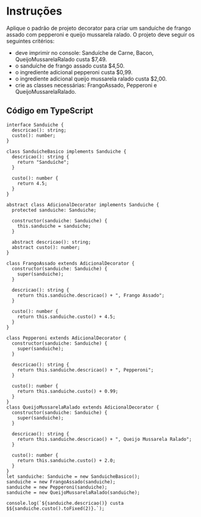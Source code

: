 # Instruções
Aplique o padrão de projeto decorator para criar um sanduíche de frango assado com pepperoni e queijo mussarela ralado. O projeto deve seguir os seguintes critérios:

- deve imprimir no console: Sanduíche de Carne, Bacon, QueijoMussarelaRalado custa $7,49.
- o sanduíche de frango assado custa $4,50.
- o ingrediente adicional pepperoni custa $0,99.
- o ingrediente adicional queijo mussarela ralado custa $2,00.
- crie as classes necessárias: FrangoAssado, Pepperoni e QueijoMussarelaRalado.

## Código em TypeScript
``` JS
interface Sanduiche {
  descricao(): string;
  custo(): number;
}

class SanduicheBasico implements Sanduiche {
  descricao(): string {
    return "Sanduíche";
  }

  custo(): number {
    return 4.5;
  }
}

abstract class AdicionalDecorator implements Sanduiche {
  protected sanduiche: Sanduiche;

  constructor(sanduiche: Sanduiche) {
    this.sanduiche = sanduiche;
  }

  abstract descricao(): string;
  abstract custo(): number;
}

class FrangoAssado extends AdicionalDecorator {
  constructor(sanduiche: Sanduiche) {
    super(sanduiche);
  }

  descricao(): string {
    return this.sanduiche.descricao() + ", Frango Assado";
  }

  custo(): number {
    return this.sanduiche.custo() + 4.5;
  }
}

class Pepperoni extends AdicionalDecorator {
  constructor(sanduiche: Sanduiche) {
    super(sanduiche);
  }

  descricao(): string {
    return this.sanduiche.descricao() + ", Pepperoni";
  }

  custo(): number {
    return this.sanduiche.custo() + 0.99;
  }
}
class QueijoMussarelaRalado extends AdicionalDecorator {
  constructor(sanduiche: Sanduiche) {
    super(sanduiche);
  }

  descricao(): string {
    return this.sanduiche.descricao() + ", Queijo Mussarela Ralado";
  }

  custo(): number {
    return this.sanduiche.custo() + 2.0;
  }
}
let sanduiche: Sanduiche = new SanduicheBasico();
sanduiche = new FrangoAssado(sanduiche);
sanduiche = new Pepperoni(sanduiche);
sanduiche = new QueijoMussarelaRalado(sanduiche);

console.log(`${sanduiche.descricao()} custa $${sanduiche.custo().toFixed(2)}.`);




```

